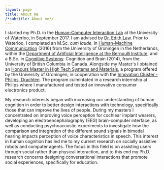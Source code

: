 ```yaml
---
layout: page
title: About me
/*subtitle: About me*/
---
```


I started my Ph.D. in the [Human-Computer Interaction Lab](http://hci.uwaterloo.ca/) at the University of Waterloo, in September 2017. I am advised by [Dr. Edith Law](http://edithlaw.ca/). Prior to Waterloo, I completed an M.Sc. _cum laude_, in [Human-Machine Communication](http://www.rug.nl/masters/human-machine-communication/) (2016) from the University of Groningen in the Netherlands, within the [Department of Artificial Intelligence at the Bernoulli Institute](https://www.rug.nl/research/bernoulli/research/departments), and a B.Sc. in [Cognitive Systems](https://cogsys.ubc.ca/about-cogs-2/): Cognition and Brain (2014), from the University of British Columbia in Canada. Alongside my Master's I obtained an [Honours Master in High Tech Systems and Materials](http://www.rug.nl/education/honours-college/htsm-masterprogramme/), a program offered by the University of Groningen, in cooperation with the [Innovation Cluster - Philips, Drachten](https://en.icdrachten.nl/companies/philips). The program culmintated in a research internship at Philips where I manufactured and tested an innovative consumer electronics product.

My research interests began with increasing our understanding of human cognition in order to better design interactions with technology, specifically those that can improve the lives of people. During my masters I concentrated on improving voice perception for cochlear implant wearers, developing an electroencephalography (EEG) brain-computer interface, as well as conducting psychoacoustic experiments to investigate how the comparison and integration of the different sound signals in bimodal hearing impacts perception of voice characteristics in speech. This interest in human cognition has led me to my current research on socially assistive robots and computer agents. The focus in this field is on assisting users through social rather than physical interaction, and to this end my Ph.D. research concerns designing conversational interactions that promote social experiences, specifically for education.



